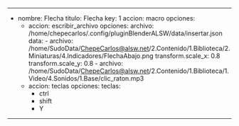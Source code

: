 ---
- nombre: Flecha
  titulo: Flecha
  key: 1
  accion: macro
  opciones:
    - accion: escribir_archivo
      opciones:
        archivo: /home/chepecarlos/.config/pluginBlenderALSW/data/insertar.json
        data:
          - archivo: /home/SudoData/ChepeCarlos@alsw.net/2.Contenido/1.Biblioteca/2.Miniaturas/4.Indicadores/FlechaAbajo.png
            transform.scale_x: 0.8
            transform.scale_y: 0.8
          - archivo: /home/SudoData/ChepeCarlos@alsw.net/2.Contenido/1.Biblioteca/1.Video/4.Sonidos/1.Base/clic_raton.mp3
    - accion: teclas
      opciones:
        teclas:
        - ctrl
        - shift
        - Y
---